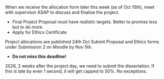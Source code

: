 When we receive the allocation form later this week (as of Oct 15th), meet with supervisor ASAP to discuss and finalise the project.
- Final Project Proposal must have realistic targets. Better to promise less but to do more.
- Apply for Ethics Certificate

Project allocations are published 24th Oct
Submit Proposal and Ethics forms under Submission 2 on Moodle by Nov 5th.
- **Do not miss this deadline!**

2026, 2 weeks after the project day, we need to submit the dissertation. If this is late by even 1 second, it will get capped to 50%. No exceptions.


